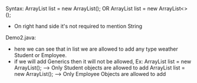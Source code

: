 Syntax: 
    ArrayList<String> list = new ArrayList<String>();
OR
     ArrayList<String> list = new ArrayList<>();


- On right hand side it's not required to mention String



Demo2.java: 
- here we can see that in list we are allowed to add any type weather Student or Employee.
- if we will add Generics then it will not be allowed, 
Ex: 
ArrayList<Student> list = new ArrayList(); --> Only Student objects are allowed to add
ArrayList<Employee> list = new ArrayList(); --> Only Employee Objects are allowed to add